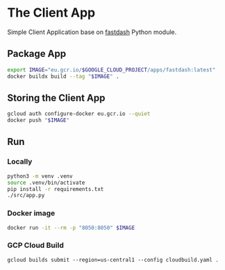 # The Client App

Simple Client Application base on [fastdash](https://fastdash.app/) Python module.

## Package App

```bash
export IMAGE="eu.gcr.io/$GOOGLE_CLOUD_PROJECT/apps/fastdash:latest"
docker buildx build --tag "$IMAGE" .
```

## Storing the Client App

```bash
gcloud auth configure-docker eu.gcr.io --quiet
docker push "$IMAGE"
```

## Run

### Locally

```bash
python3 -m venv .venv
source .venv/bin/activate
pip install -r requirements.txt
./src/app.py
```

### Docker image

```bash
docker run -it --rm -p "8050:8050" $IMAGE
```

### GCP Cloud Build

```shell
gcloud builds submit --region=us-central1 --config cloudbuild.yaml .
```
